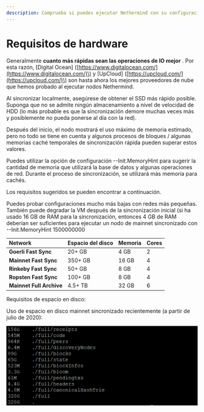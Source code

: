 ```yaml
---
description: Comprueba si puedes ejecutar Nethermind con su configuración actual
---
```


# Requisitos de hardware

Generalmente  **cuanto más rápidas sean las operaciones de IO mejor** . Por esta razón, \[Digital Ocean\] \([https://www.digitalocean.com/](https://www.digitalocean.com/)\) y \[UpCloud\] \([https://upcloud.com/](https://upcloud.com/)\) son hasta ahora los mejores proveedores de nube que hemos probado al ejecutar nodos Nethermind.

Al sincronizar localmente, asegúrese de obtener el SSD más rápido posible. Suponga que no se admite ningún almacenamiento a nivel de velocidad de HDD \(lo más probable es que la sincronización demore muchas veces más y posiblemente no pueda ponerse al día con la red\).

Después del inicio, el nodo mostrará el uso máximo de memoria estimado, pero no todo se tiene en cuenta y algunos procesos de bloques / algunas memorias caché temporales de sincronización rápida pueden superar estos valores.

Puedes utilizar la opción de configuración --Init.MemoryHint para sugerir la cantidad de memoria que utilizará la base de datos y algunas operaciones de red. Durante el proceso de sincronización, se utilizará más memoria para cachés.

Los requisitos sugeridos se pueden encontrar a continuación.

Puedes probar configuraciones mucho más bajas con redes más pequeñas. También puede degradar la VM después de la sincronización inicial \(si ha usado 16 GB de RAM para la sincronización, entonces 4 GB de RAM deberían ser suficientes para ejecutar un nodo de mainnet sincronizado con --Init.MemoryHint 1500000000

| Network | Espacio del disco | Memoria | Cores |
| :--- | :--- | :--- | :--- |
| **Goerli Fast Sync** | 20+ GB | 4 GB | 2 |
| **Mainnet Fast Sync** | 350+ GB | 16 GB | 4 |
| **Rinkeby Fast Sync** | 50+ GB | 8 GB | 4 |
| **Ropsten Fast Sync** | 100+ GB | 8 GB | 4 |
| **Mainnet Full Archive** | 4.5+ TB | 32 GB | 6 |

Requisitos de espacio en disco:

Uso de espacio en disco mainnet sincronizado recientemente \(a partir de julio de 2020\):

![Si sincroniza sin receipts, se puede guardar el espacio de 160 GB. Sin cuerpos: 99 GB m&#xE1;s.](../.gitbook/assets/image%20%2856%29.png)

